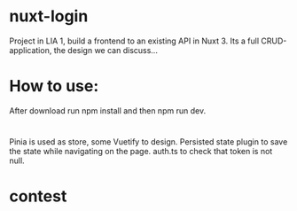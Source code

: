 # nuxt-login

Project in LIA 1, build a frontend to an existing API in Nuxt 3.
Its a full CRUD-application, the design we can discuss...

# How to use:

After download run npm install and then npm run dev.

#

Pinia is used as store, some Vuetify to design.
Persisted state plugin to save the state while navigating on the page.
auth.ts to check that token is not null.
# contest

